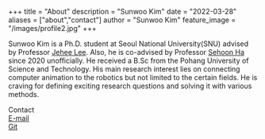 +++
title = "About"
description = "Sunwoo Kim"
date = "2022-03-28"
aliases = ["about","contact"]
author = "Sunwoo Kim"
feature_image = "/images/profile2.jpg"
+++

Sunwoo Kim is a Ph.D. student at Seoul National University(SNU) advised by Professor [Jehee Lee](https://mrl.snu.ac.kr/~jehee/). Also, he is co-advised by Professor [Sehoon Ha](https://faculty.cc.gatech.edu/~sha9/) since 2020 unofficially. He received a B.Sc from the Pohang University of Science and Technology. His main research interest lies on connecting computer animation to the robotics but not limited to the certain fields. He is craving for defining exciting research questions and solving it with various methods.

Contact \
[E-mail](sunwoo@mrl.snu.ac.kr) \
[Git](https://github.com/PulseKim/)

